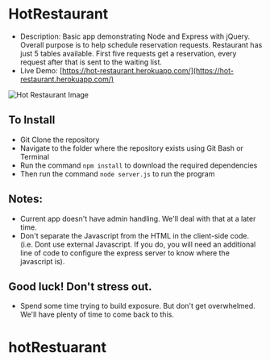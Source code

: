 # HotRestaurant
* Description: Basic app demonstrating Node and Express with jQuery. Overall purpose is to help schedule reservation requests. Restaurant has just 5 tables available. First five requests get a reservation, every request after that is sent to the waiting list.
* Live Demo: [https://hot-restaurant.herokuapp.com/](https://hot-restaurant.herokuapp.com/)

![Hot Restaurant Image](https://raw.githubusercontent.com/afhaque/HotRestaurant/master/images-readme/HotRestaurant.png)

## To Install
* Git Clone the repository
* Navigate to the folder where the repository exists using Git Bash or Terminal
* Run the command `npm install` to download the required dependencies
* Then run the command `node server.js` to run the program

## Notes:
* Current app doesn't have admin handling. We'll deal with that at a later time. 
* Don't separate the Javascript from the HTML in the client-side code. (i.e. Dont use external Javascript. If you do, you will need an additional line of code to configure the express server to know where the javascript is).

## Good luck! Don't stress out. 
* Spend some time trying to build exposure. But don't get overwhelmed. We'll have plenty of time to come back to this. 

# hotRestuarant
